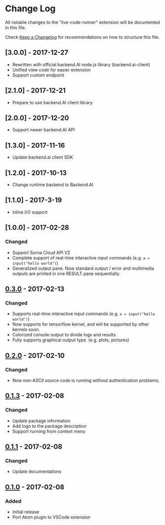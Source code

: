 # Change Log
All notable changes to the "live-code-runner" extension will be documented in this file.

Check [Keep a Changelog](http://keepachangelog.com/) for recommendations on how to structure this file.

## [3.0.0] - 2017-12-27
 - Rewritten with official backend.AI node.js library (backend.ai-client)
 - Unified view code for easier extension
 - Support custom endpoint

## [2.1.0] - 2017-12-21
 - Prepare to use backend.AI client library

## [2.0.0] - 2017-12-20
 - Support newer backend.AI API

## [1.3.0] - 2017-11-16
 - Update backend.ai client SDK

## [1.2.0] - 2017-10-13
 - Change runtime backend to Backend.AI

## [1.1.0] - 2017-3-19
 - Inline I/O support

## [1.0.0] - 2017-02-28
### Changed
 - Support Sorna Cloud API V2
 - Complete support of real-time interactive input commands (e.g. `a = input("hello world")`)
 - Generalized output pane. Now standard output / error and multimedia outputs are printed in one RESULT pane sequentially.

## [0.3.0] - 2017-02-13
### Changed
 - Supports real-time interactive input commands (e.g. `a = input("hello world")`)
  - Now supports for tensorflow kernel, and will be supported by other kernels soon.
 - Colorized console output to divide logs and results
 - Fully supports graphical output type. (e.g. plots, pictures)

## [0.2.0] - 2017-02-10
### Changed
 - Now non-ASCII source code is running without authentication problems.

## [0.1.3] - 2017-02-08
### Changed
 - Update package information
 - Add logo to the package description
 - Support running from context menu

## [0.1.1] - 2017-02-08
### Changed
 - Update documentations

## [0.1.0] - 2017-02-08
### Added
 - Initial release
 - Port Atom plugin to VSCode extension

[0.3.0]: https://github.com/lablup/vscode-live-code-runner/compare/v0.2.0...v0.3.0
[0.2.0]: https://github.com/lablup/vscode-live-code-runner/compare/v0.1.3...v0.2.0
[0.1.3]: https://github.com/lablup/vscode-live-code-runner/compare/v0.1.1...v0.1.3
[0.1.1]: https://github.com/lablup/vscode-live-code-runner/compare/v0.1.0...v0.1.1
[0.1.0]: https://github.com/lablup/vscode-live-code-runner/releases/tag/v0.1.0
